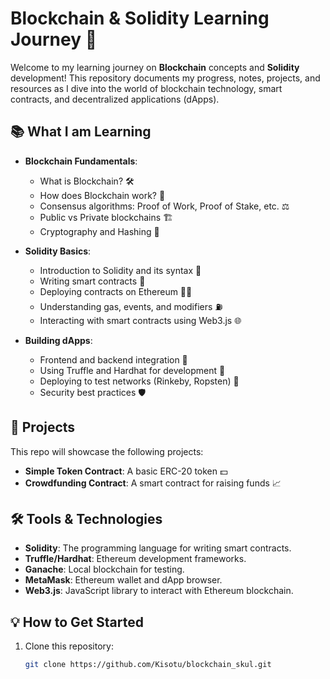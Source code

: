 # Blockchain & Solidity Learning Journey 🚀

Welcome to my learning journey on **Blockchain** concepts and **Solidity** development! This repository documents my progress, notes, projects, and resources as I dive into the world of blockchain technology, smart contracts, and decentralized applications (dApps).

## 📚 What I am Learning

- **Blockchain Fundamentals**:
  - What is Blockchain? 🛠️
  - How does Blockchain work? 🔐
  - Consensus algorithms: Proof of Work, Proof of Stake, etc. ⚖️
  - Public vs Private blockchains 🏗️
  - Cryptography and Hashing 🧩

- **Solidity Basics**:
  - Introduction to Solidity and its syntax 📝
  - Writing smart contracts 📜
  - Deploying contracts on Ethereum 👨‍💻
  - Understanding gas, events, and modifiers ⛽
  - Interacting with smart contracts using Web3.js 🌐

- **Building dApps**:
  - Frontend and backend integration 🔌
  - Using Truffle and Hardhat for development 🧰
  - Deploying to test networks (Rinkeby, Ropsten) 🧪
  - Security best practices 🛡️

## 🚀 Projects

This repo will showcase the following projects:

- **Simple Token Contract**: A basic ERC-20 token 💵
- **Crowdfunding Contract**: A smart contract for raising funds 📈

## 🛠️ Tools & Technologies

- **Solidity**: The programming language for writing smart contracts.
- **Truffle/Hardhat**: Ethereum development frameworks.
- **Ganache**: Local blockchain for testing.
- **MetaMask**: Ethereum wallet and dApp browser.
- **Web3.js**: JavaScript library to interact with Ethereum blockchain.

## 💡 How to Get Started

1. Clone this repository:
   ```bash
   git clone https://github.com/Kisotu/blockchain_skul.git
